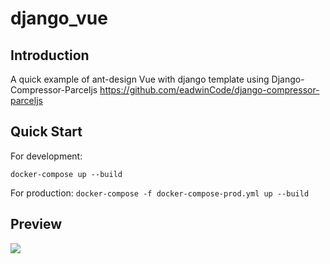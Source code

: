 # django_vue

## Introduction
A quick example of ant-design Vue with django template using Django-Compressor-Parceljs
https://github.com/eadwinCode/django-compressor-parceljs

## Quick Start
For development: 

```docker-compose up --build```


For production:
 ```docker-compose -f docker-compose-prod.yml up --build```


## Preview
<img src="demo_screen.gif">

